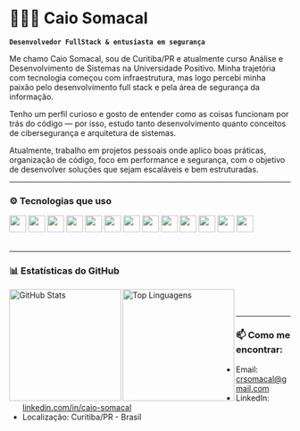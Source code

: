 # 👨🏻‍💻 Caio Somacal

**`Desenvolvedor FullStack & entusiasta em segurança`**

Me chamo Caio Somacal, sou de Curitiba/PR e atualmente curso Análise e Desenvolvimento de Sistemas na Universidade Positivo. Minha trajetória com tecnologia começou com infraestrutura, mas logo percebi minha paixão pelo desenvolvimento full stack e pela área de segurança da informação.

Tenho um perfil curioso e gosto de entender como as coisas funcionam por trás do código — por isso, estudo tanto desenvolvimento quanto conceitos de cibersegurança e arquitetura de sistemas. 

Atualmente, trabalho em projetos pessoais onde aplico boas práticas, organização de código, foco em performance e segurança, com o objetivo de desenvolver soluções que sejam escaláveis e bem estruturadas.

---

### ⚙️ Tecnologias que uso

<div>
  <img src="https://cdn.jsdelivr.net/gh/devicons/devicon/icons/javascript/javascript-original.svg" width="30" />
  <img src="https://cdn.jsdelivr.net/gh/devicons/devicon/icons/react/react-original.svg" width="30" />
  <img src="https://cdn.jsdelivr.net/gh/devicons/devicon/icons/nodejs/nodejs-original.svg" width="30" />
  <img src="https://cdn.jsdelivr.net/gh/devicons/devicon/icons/python/python-original.svg" width="30" />
  <img src="https://cdn.jsdelivr.net/gh/devicons/devicon/icons/java/java-original.svg" width="30" />
  <img src="https://cdn.jsdelivr.net/gh/devicons/devicon/icons/php/php-original.svg" width="30" />
  <img src="https://cdn.jsdelivr.net/gh/devicons/devicon/icons/csharp/csharp-original.svg" width="30" />
  <img src="https://cdn.jsdelivr.net/gh/devicons/devicon/icons/go/go-original.svg" width="30" />
  <img src="https://cdn.jsdelivr.net/gh/devicons/devicon/icons/kotlin/kotlin-original.svg" width="30" />
  <img src="https://cdn.jsdelivr.net/gh/devicons/devicon/icons/mysql/mysql-original.svg" width="30" />
  <img src="https://cdn.jsdelivr.net/gh/devicons/devicon/icons/postgresql/postgresql-original.svg" width="30" />
  <img src="https://cdn.jsdelivr.net/gh/devicons/devicon/icons/git/git-original.svg" width="30" />
  <img src="https://cdn.jsdelivr.net/gh/devicons/devicon/icons/linux/linux-original.svg" width="30" />
</div>

<br/>

---

### 📊 Estatísticas do GitHub

<p>
  <img 
    align="left" 
    alt="GitHub Stats" 
    height="200" 
    src="https://github-readme-stats.vercel.app/api?username=CaioSomacal&show_icons=true&theme=tokyonight&locale=pt-br" 
  />
  
  <img 
    align="left" 
    alt="Top Linguagens" 
    height="200" 
    src="https://github-readme-stats.vercel.app/api/top-langs/?username=Caiosomacal&layout=compact&theme=tokyonight&custom_title=Linguagens%20mais%20usadas&langs_count=8" 
  />
</p>

<br/>
<br/>

---

### 📫 Como me encontrar:

- Email: crsomacal@gmail.com
- LinkedIn: [linkedin.com/in/caio-somacal](https://www.linkedin.com/in/Caiosomacal)
- Localização: Curitiba/PR - Brasil
